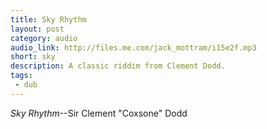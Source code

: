 ```yaml
---
title: Sky Rhythm
layout: post
category: audio
audio_link: http://files.me.com/jack_mottram/i15e2f.mp3
short: sky
description: A classic riddim from Clement Dodd.
tags:
 - dub
---
```

_Sky Rhythm_--Sir Clement "Coxsone" Dodd